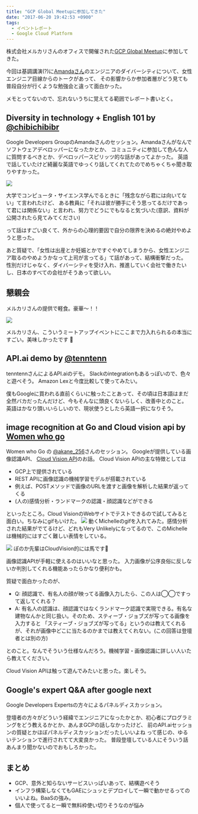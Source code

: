 ```yaml
---
title: "GCP Global Meetupに参加してきた"
date: "2017-06-20 19:42:53 +0900"
tags:
  - イベントレポート
  - Google Cloud Platform
---
```


株式会社メルカリさんのオフィスで開催された[GCP Global Meetup](https://gcpug-tokyo.connpass.com/event/58494/)に参加してきた。

今回は基調講演(?)に[Amandaさん](https://twitter.com/chibichibibr)のエンジニアのダイバーシティについて、女性エンジニア目線からのトークがあって、
その影響からか参加者層がどう見ても普段自分が行くような勉強会と違って面白かった。

メモとってないので、忘れないうちに覚えてる範囲でレポート書いとく。


## Diversity in technology + English 101 by [@chibichibibr](https://twitter.com/chibichibibr)
Google Developers GroupのAmandaさんのセッション。Amandaさんがなんでソフトウェアデベロッパーになったかとか、
コミュニティに参加して色んな人に質問するべきとか、デベロッパースピリッツ的な話があってよかった。
英語で話していたけど綺麗な英語でゆっくり話してくれてたのでめちゃくちゃ聞き取りやすかった。

![]({{site.url}}/images/gcp-global-meetup/img1.JPG)

大学でコンピュータ・サイエンス学んでるときに「残念ながら君には向いてない」て言われたけど、
ある教員に「それは彼が勝手にそう思ってるだけであって君には関係ない」と言われ、努力でどうにでもなると気づいた(意訳、資料が公開されたら見てみてください)

って話はすごい良くて、外からの心理的要因で自分の限界を決めるの絶対やめようと思った。

あと質疑で、「女性は出産とか妊娠とかですぐやめてしまうから、女性エンジニア取るのやめようかなって上司が言ってる」て話があって、結構衝撃だった。
性別だけじゃなく、ダイバーシティを受け入れ、推進していく会社で働きたいし、日本のすべての会社がそうあって欲しい。

## 懇親会
メルカリさんの提供で軽食。豪華〜！！

![]({{site.url}}/images/gcp-global-meetup/img2.JPG)

メルカリさん、こういうミートアップイベントにここまで力入れられるの本当にすごい。美味しかったです 🙏


## API.ai demo by  [@tenntenn](https://twitter.com/tenntenn)
tenntennさんによるAPI.aiのデモ。 Slackのintegrationもあるっぽいので、色々と遊べそう。
Amazon Lexと今度比較して使ってみたい。

僕もGoogleに買われる直前くらいに触ったことあって、その頃は日本語はまだ全然バカだったんだけど、今もそんなに頭良くないらしく、改善中とのこと。
英語はかなり頭いいらしいので、現状使うとしたら英語一択になりそう。


##  image recognition at Go and Cloud vision api by [Women who go](https://womenwhogo-tokyo.connpass.com/)
Women who Go の [@akane_256](https://twitter.com/akane_256)さんのセッション。 Googleが提供している画像認識API、 [Cloud Vision API](https://cloud.google.com/vision/)のお話。
Cloud Vision APIの主な特徴としては
- GCP上で提供されている
- REST APIに画像認識の機械学習モデルが搭載されている
- 例えば、POSTメソッドで画像のURLを渡すと画像を解析した結果が返ってくる
- (人の)感情分析・ランドマークの認識・顔認識などができる

といったところ。Cloud VisionのWebサイトでテストできるので試してみると面白い。ちなみにgifもいけた。
![]({{site.url}}/images/gcp-global-meetup/img5.jpg)
動くMichelleのgifを入れてみた。感情分析された結果がでてるけど、どれもVery Unlikelyになってるので、このMichelleは機械的にはすごく難しい表情をしている。

![]({{site.url}}/images/gcp-global-meetup/img6.jpg)
ぽのか先輩はCloudVision的には馬です🐴

画像認識APIが手軽に使えるのはいいなと思った。
入力画像が公序良俗に反しないか判別してくれる機能あったらかなり便利かも。

質疑で面白かったのが、
- Q: 顔認識で、有名人の顔が映ってる画像入力したら、この人は◯◯ですって返してくれる？
- A: 有名人の認識は、顔認識ではなくランドマーク認識で実現できる。有名な建物なんかと同じ扱い。そのため、スティーブ・ジョブズが写ってる画像を入力すると
「スティーブ・ジョブズが写ってる」というのは教えてくれるが、それが画像中どこに当たるのかまでは教えてくれない。(この回答は登壇者とは別の方)

とのこと。なんでそういう仕様なんだろう。機械学習・画像認識に詳しい人いたら教えてください。

Cloud Vision APIは触って遊んでみたいと思った。楽しそう。

##  Google's expert Q&A after google next
Google Developers Expertsの方々によるパネルディスカッション。

登壇者の方々がどういう経緯でエンジニアになったかとか、初心者にプログラミングをどう教えるかとか、あんまGCPの話しなかったけど、
前のAPI.aiセッションの質疑とかほぼパネルディスカッションだったしいいよね って感じの、ゆるいテンションで進行されてて大変良かった。
普段登壇している人にそういう話あんまり聞かないのでおもしろかった。

## まとめ
- GCP、意外と知らないサービスいっぱいあって、結構遊べそう
- インフラ構築しなくてもGAEにシュッとデプロイして一瞬で動かせるってのいいよね。BaaSの強み。
- 個人で使ってると一瞬で無料枠使い切りそうなのが悩み
